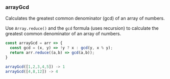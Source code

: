 ### arrayGcd

Calculates the greatest common denominator (gcd) of an array of numbers.

Use `Array.reduce()` and the `gcd` formula (uses recursion) to calculate the greatest common denominator of an array of numbers.

```js
const arrayGcd = arr => {
  const gcd = (x, y) => !y ? x : gcd(y, x % y);
  return arr.reduce((a,b) => gcd(a,b));
}
```

```js
arrayGcd([1,2,3,4,5]) -> 1
arrayGcd([4,8,12]) -> 4
```
